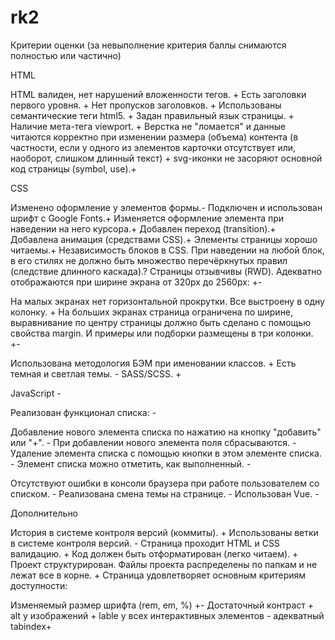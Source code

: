 # rk2
Критерии оценки (за невыполнение критерия баллы снимаются полностью или частично)

HTML

HTML валиден, нет нарушений вложенности тегов. +
Есть заголовки первого уровня. +
Нет пропусков заголовков. +
Использованы семантические теги html5. +
Задан правильный язык страницы. +
Наличие мета-тега viewport. +
Верстка не "ломается" и данные читаются корректно при изменении размера (объема) контента (в частности, если у одного из элементов карточки отсутствует или, наоборот, слишком длинный текст) +
svg-иконки не засоряют основной код страницы (symbol, use).+


CSS

Изменено оформление у элементов формы.-
Подключен и использован шрифт с Google Fonts.+
Изменяется оформление элемента при наведении на него курсора.+
Добавлен переход (transition).+
Добавлена анимация (средствами CSS).+
Элементы страницы хорошо читаемы.+
Независимость блоков в CSS. При наведении на любой блок, в его стилях не должно быть множество перечёркнутых правил (следствие длинного каскада).?
Страницы отзывчивы (RWD). Адекватно отображаются при ширине экрана от 320px до 2560px: +-

На малых экранах нет горизонтальной прокрутки. Все выстроену в одну колонку. +
На больших экранах страница ограничена по ширине, выравнивание по центру страницы должно быть сделано с помощью свойства margin. И примеры или подборки размещены в три колонки. +-


Использована методология БЭМ при именовании классов. + 
Есть темная и светлая темы. -
SASS/SCSS. +


JavaScript -

Реализован функционал списка: -

Добавление нового элемента списка по нажатию на кнопку "добавить" или "+". -
При добавлении нового элемента поля сбрасываются. -
Удаление элемента списка с помощью кнопки в этом элементе списка. -
Элемент списка можно отметить, как выполненный. -


Отсутствуют ошибки в консоли браузера при работе пользователем со списком. -
Реализована смена темы на странице. -
Использован Vue. -


Дополнительно

История в системе контроля версий (коммиты). +
Использованы ветки в системе контроля версий. -
Страница проходит HTML и CSS валидацию. +
Код должен быть отформатирован (легко читаем). +
Проект структурирован. Файлы проекта распределены по папкам и не лежат все в корне. +
Страница удовлетворяет основным критериям доступности:

Изменяемый размер шрифта (rem, em, %) +-
Достаточный контраст +
alt у изображений +
lable у всех интерактивных элементов -
адекватный tabindex+
